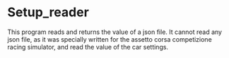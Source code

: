 # Setup_reader

This program reads and returns the value of a json file.
It cannot read any json file, as it was specially written for the assetto corsa competizione racing simulator, and read the value of the car settings.
